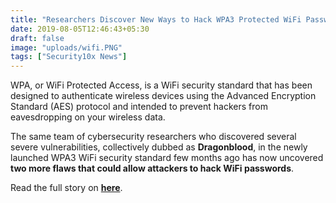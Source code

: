 ```yaml
---
title: "Researchers Discover New Ways to Hack WPA3 Protected WiFi Passwords"
date: 2019-08-05T12:46:43+05:30
draft: false
image: "uploads/wifi.PNG"
tags: ["Security10x News"]
---
```


WPA, or WiFi Protected Access, is a WiFi security standard that has been designed to authenticate wireless devices using the Advanced Encryption Standard (AES) protocol and intended to prevent hackers from eavesdropping on your wireless data.

The same team of cybersecurity researchers who discovered several severe vulnerabilities, collectively dubbed as **Dragonblood**, in the newly launched WPA3 WiFi security standard few months ago has now uncovered **two more flaws that could allow attackers to hack WiFi passwords**.

Read the full story on **[here](https://wpa3.mathyvanhoef.com/#new)**.